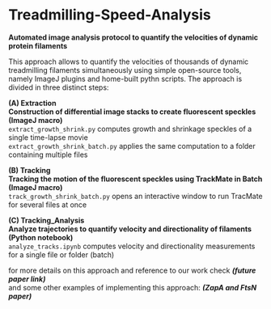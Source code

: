 # Treadmilling-Speed-Analysis
**Automated image analysis protocol to quantify the velocities of dynamic protein filaments**

This approach allows to quantify the velocities of thousands of dynamic treadmilling filaments simultaneously using simple open-source tools, namely ImageJ plugins and home-built pythn scripts. The approach is divided in three distinct steps:

**(A) Extraction** <br>
**Construction of differential image stacks to create fluorescent speckles (ImageJ macro)** <br>
`extract_growth_shrink.py` computes growth and shrinkage speckles of a single time-lapse movie <br>
`extract_growth_shrink_batch.py` applies the same computation to a folder containing multiple files <br>

**(B) Tracking** <br>
**Tracking the motion of the fluorescent speckles using TrackMate in Batch (ImageJ macro)** <br>
`track_growth_shrink_batch.py` opens an interactive window to run TracMate for several files at once <br>
 
**(C) Tracking_Analysis** <br>
**Analyze trajectories to quantify velocity and directionality of filaments (Python notebook)** <br>
`analyze_tracks.ipynb` computes velocity and directionality measurements for a single file or folder (batch) <br>

for more details on this approach and reference to our work check ***(future paper link)*** <br>
and some other examples of implementing this approach: ***(ZapA and FtsN paper)***
